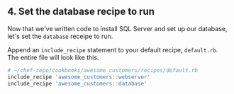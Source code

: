 ## 4. Set the database recipe to run

Now that we've written code to install SQL Server and set up our database, let's set the `database` receipe to run.

Append an `include_recipe` statement to your default recipe, <code class="file-path">default.rb</code>. The entire file will look like this.

```ruby
# ~/chef-repo/cookbooks/awesome_customers/recipes/default.rb
include_recipe 'awesome_customers::webserver'
include_recipe 'awesome_customers::database'
```
